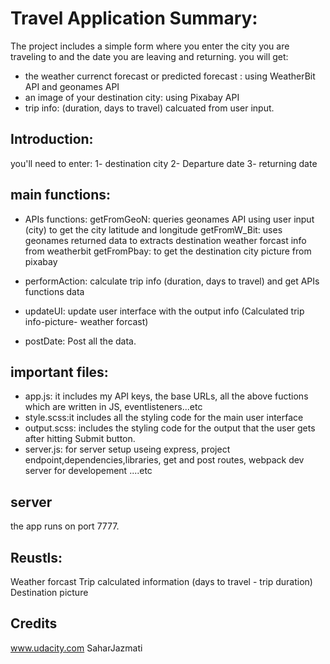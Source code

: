 # Travel Application Summary:

The project includes a simple form where you enter the city you are traveling to and the date you are leaving and returning. 
you will get:
- the weather currenct forecast or predicted forecast : using WeatherBit API and geonames API
- an image of your destination city: using Pixabay API
- trip info: (duration, days to travel) calcuated from user input.


## Introduction:
you'll need to enter:
1- destination city
2- Departure date
3- returning date

## main functions:
- APIs functions:
    getFromGeoN: queries geonames API using user input (city) to get the city latitude and longitude
    getFromW_Bit: uses geonames returned data to extracts destination weather forcast info from weatherbit
    getFromPbay: to get the destination city picture from pixabay

- performAction: calculate trip info (duration, days to travel) and get APIs functions data
- updateUI: update user interface with the output info (Calculated trip info-picture- weather forcast)
- postDate: Post all the data.


##  important files:
- app.js: it includes my API keys, the base URLs, all the above fuctions which are written in JS, eventlisteners...etc
- style.scss:it includes all the styling code for the main user interface
- output.scss: includes the styling code for the output that the user gets after hitting Submit button.
- server.js: for server setup useing express, project endpoint,dependencies,libraries, get and post routes, webpack dev server for developement ....etc

## server
the app runs on port 7777.

## Reustls:
Weather forcast
Trip calculated information (days to travel - trip duration)
Destination picture

## Credits
www.udacity.com
SaharJazmati
